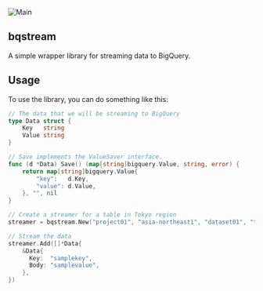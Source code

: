 ![Main](https://github.com/flowerinthenight/bqstream/workflows/Main/badge.svg)

## bqstream

A simple wrapper library for streaming data to BigQuery.

## Usage

To use the library, you can do something like this:

```go
// The data that we will be streaming to BigQuery
type Data struct {
	Key   string
	Value string
}

// Save implements the ValueSaver interface.
func (d *Data) Save() (map[string]bigquery.Value, string, error) {
	return map[string]bigquery.Value{
		"key":   d.Key,
		"value": d.Value,
	}, "", nil
}

// Create a streamer for a table in Tokyo region
streamer = bqstream.New("project01", "asia-northeast1", "dataset01", "table01")

// Stream the data
streamer.Add([]*Data{
	&Data{
	  Key:  "samplekey",
	  Body: "samplevalue",
	},
})
```
